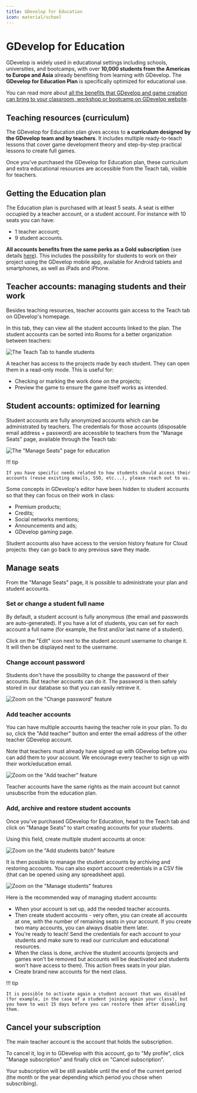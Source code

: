 ```yaml
---
title: GDevelop for Education
icon: material/school
---
```


# GDevelop for Education

GDevelop is widely used in educational settings including schools, universities, and bootcamps, with over **10,000 students from the Americas to Europe and Asia** already benefiting from learning with GDevelop. The **GDevelop for Education Plan** is specifically optimized for educational use.

You can read more about [all the benefits that GDevelop and game creation can bring to your classroom, workshop or bootcamp on GDevelop website](https://gdevelop.io/education).

## Teaching resources (curriculum)

The GDevelop for Education plan gives access to **a curriculum designed by the GDevelop team and by teachers**. It includes multiple ready-to-teach lessons that cover game development theory and step-by-step practical lessons to create full games.

Once you've purchased the GDevelop for Education plan, these curriculum and extra educational resources are accessible from the Teach tab, visible for teachers.

## Getting the Education plan

The Education plan is purchased with at least 5 seats. A seat is either occupied by a teacher account, or a student account.
For instance with 10 seats you can have:

- 1 teacher account;
- 9 student accounts.

**All accounts benefits from the same perks as a Gold subscription** (see details [here](https://gdevelop.io/pricing)). This includes the possibility for students to work on their project using the GDevelop mobile app, available for Android tablets and smartphones, as well as iPads and iPhone.

## Teacher accounts: managing students and their work

Besides teaching resources, teacher accounts gain access to the Teach tab on GDevelop's homepage.

In this tab, they can view all the student accounts linked to the plan. The student accounts can be sorted into Rooms for a better organization between teachers:

![The Teach Tab to handle students](./classroom-tab.png)

A teacher has access to the projects made by each student. They can open them in a read-only mode. This is useful for:

- Checking or marking the work done on the projects;
- Preview the game to ensure the game itself works as intended.

## Student accounts: optimized for learning

Student accounts are fully anonymized accounts which can be administrated by teachers. The credentials for those accounts (disposable email address + password) are accessible to teachers from the "Manage Seats" page, available through the Teach tab:

![The "Manage Seats" page for education](./manage-edu-seats.png)

!!! tip

    If you have specific needs related to how students should access their accounts (reuse existing emails, SSO, etc...), please reach out to us.

Some concepts in GDevelop's editor have been hidden to student accounts so that they can focus on their work in class:

- Premium products;
- Credits;
- Social networks mentions;
- Announcements and ads;
- GDevelop gaming page.

Student accounts also have access to the version history feature for Cloud projects: they can go back to any previous save they made.

## Manage seats

From the "Manage Seats" page, it is possible to administrate your plan and student accounts.

### Set or change a student full name

By default, a student account is fully anonymous (the email and passwords are auto-generated). 
If you have a lot of students, you can set for each account a full name (for example, the first and/or last name of a student).

Click on the "Edit" icon next to the student account username to change it. It will then be displayed next to the username.

### Change account password

Students don't have the possibility to change the password of their accounts.
But teacher accounts can do it. The password is then safely stored in our database so that you can easily retrieve it.

![Zoom on the "Change password" feature](./change-password.png)

### Add teacher accounts

You can have multiple accounts having the teacher role in your plan.
To do so, click the "Add teacher" button and enter the email address of the other teacher GDevelop account.

Note that teachers must already have signed up with GDevelop before you can add them to your account. We encourage every teacher to sign up with their work/education email.

![Zoom on the "Add teacher" feature](./add-teacher.png)

Teacher accounts have the same rights as the main account but cannot unsubscribe from the education plan.

### Add, archive and restore student accounts

Once you've purchased GDevelop for Education, head to the Teach tab and click on "Manage Seats" to start creating accounts for your students.

Using this field, create multiple student accounts at once:

![Zoom on the "Add students batch" feature](./add-multiple-students.png)

It is then possible to manage the student accounts by archiving and restoring accounts.
You can also export account credentials in a CSV file (that can be opened using any spreadsheet app).

![Zoom on the "Manage students" features](./manage-students.png)

Here is the recommended way of managing student accounts:

- When your account is set up, add the needed teacher accounts.
- Then create student accounts - very often, you can create all accounts at one, with the number of remaining seats in your account. If you create two many accounts, you can always disable them later.
- You're ready to teach! Send the credentials for each account to your students and make sure to read our curriculum and educational resources.
- When the class is done, archive the student accounts (projects and games won't be removed but accounts will be deactivated and students won't have access to them).
  This action frees seats in your plan.
- Create brand new accounts for the next class.

!!! tip

    It is possible to activate again a student account that was disabled (for example, in the case of a student joining again your class), but you have to wait 15 days before you can restore them after disabling them.

## Cancel your subscription

The main teacher account is the account that holds the subscription.

To cancel it, log in to GDevelop with this account, go to "My profile", click "Manage subscription" and finally click on "Cancel subscription".

Your subscription will be still available until the end of the current period (the month or the year depending which period you chose when subscribing).
